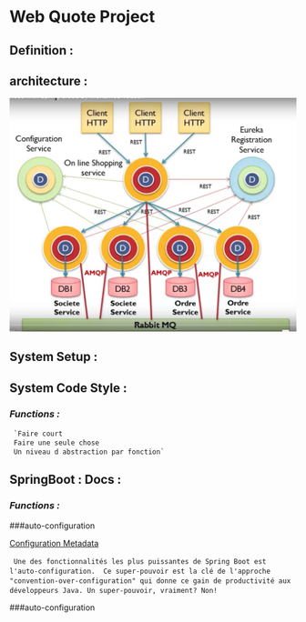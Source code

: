 # Web Quote Project

## Definition :

## architecture : 
![](img.png)


## System Setup :

## System Code Style :

### *Functions :*
     `Faire court 
     Faire une seule chose
     Un niveau d abstraction par fonction`

## SpringBoot : Docs :

### *Functions :*

###auto-configuration

<a href="https://docs.spring.io/spring-boot/docs/2.0.0.RELEASE/reference/html/configuration-metadata.html#configuration-metadata-annotation-processo">Configuration Metadata</a>

`
  Une des fonctionnalités les plus puissantes de Spring Boot est l'auto-configuration. 
Ce super-pouvoir est la clé de l'approche "convention-over-configuration" qui donne ce gain de productivité aux développeurs Java.
 Un super-pouvoir, vraiment? Non!`

###auto-configuration